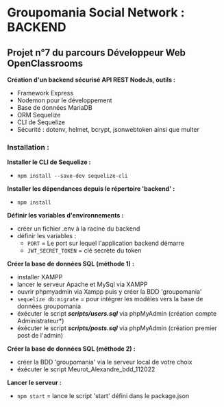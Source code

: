 # Groupomania Social Network : BACKEND

## Projet n°7 du parcours Développeur Web OpenClassrooms

**Création d'un backend sécurisé API REST NodeJs, outils :**
- Framework Express
- Nodemon pour le développement
- Base de données MariaDB
- ORM Sequelize
- CLI de Sequelize 
- Sécurité : dotenv, helmet, bcrypt, jsonwebtoken ainsi que multer

### Installation : 

**Installer le CLI de Sequelize :**
- `npm install --save-dev sequelize-cli`

**Installer les dépendances depuis le répertoire 'backend' :**
 - `npm install`

**Définir les variables d'environnements :**
 - créer un fichier .env à la racine du backend
 - définir les variables : 
   - `PORT` = Le port sur lequel l'application backend démarre
   - `JWT_SECRET_TOKEN` = clé secrète du token

**Créer la base de données SQL (méthode 1) :**
 - installer XAMPP
 - lancer le serveur Apache et MySql via XAMPP
 - ouvrir phpmyadmin via Xampp puis y créer la BDD 'groupomania'
 - `sequelize db:migrate` = pour intégrer les modèles vers la base de données groupomania
 - éxécuter le script ***scripts/users.sql***  via phpMyAdmin (création compte Administrateur*)
 - éxécuter le script ***scripts/posts.sql***  via phpMyAdmin (création premier post de l'admin)

**Créer la base de données SQL (méthode 2) :**
 - créer la BDD 'groupomania' via le serveur local de votre choix
 - éxécuter le script Meurot_Alexandre_bdd_112022

**Lancer le serveur :**
 - `npm start` = lance le script 'start' défini dans le package.json
